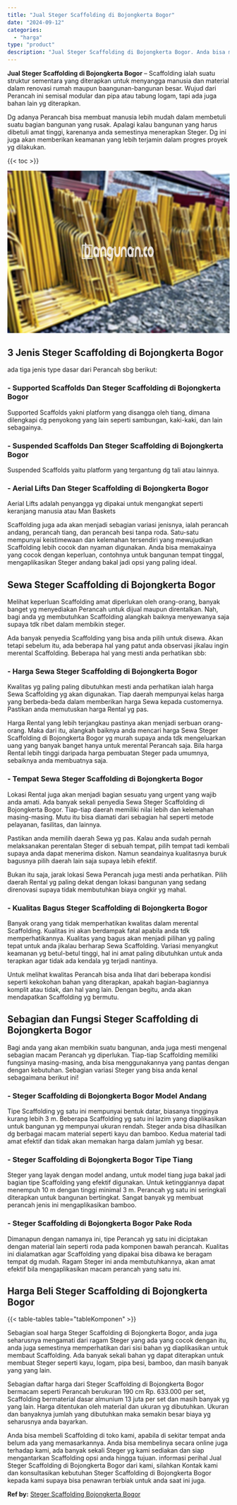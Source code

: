 ```yaml
---
title: "Jual Steger Scaffolding di Bojongkerta Bogor"
date: "2024-09-12"
categories: 
  - "harga"
type: "product"
description: "Jual Steger Scaffolding di Bojongkerta Bogor. Anda bisa membeli Scaffolding di toko kami, apabila di sekitar tempat anda belum ada yang memasarkannya. Anda b..."
---
```


**Jual Steger Scaffolding di Bojongkerta Bogor** – Scaffolding ialah suatu struktur sementara yang diterapkan untuk menyangga manusia dan material dalam renovasi rumah maupun baangunan-bangunan besar. Wujud dari Perancah ini semisal modular dan pipa atau tabung logam, tapi ada juga bahan lain yg diterapkan.

Dg adanya Perancah bisa membuat manusia lebih mudah dalam membetuli suatu bagian bangunan yang rusak. Apalagi kalau bangunan yang harus dibetuli amat tinggi, karenanya anda semestinya menerapkan Steger. Dg ini juga akan memberikan keamanan yang lebih terjamin dalam progres proyek yg dilakukan.

{{< toc >}}

![Jual Steger Scaffolding di Bojongkerta Bogor](/images/sewa-scaffolding-steger-26.png)

## 3 Jenis Steger Scaffolding di Bojongkerta Bogor

ada tiga jenis type dasar dari Perancah sbg berikut:

### \- Supported Scaffolds Dan Steger Scaffolding di Bojongkerta Bogor

Supported Scaffolds yakni platform yang disangga oleh tiang, dimana dilengkapi dg penyokong yang lain seperti sambungan, kaki-kaki, dan lain sebagainya.

### \- Suspended Scaffolds Dan Steger Scaffolding di Bojongkerta Bogor

Suspended Scaffolds yaitu platform yang tergantung dg tali atau lainnya.

### \- Aerial Lifts Dan Steger Scaffolding di Bojongkerta Bogor

Aerial Lifts adalah penyangga yg dipakai untuk mengangkat seperti keranjang manusia atau Man Baskets

Scaffolding juga ada akan menjadi sebagian variasi jenisnya, ialah perancah andang, perancah tiang, dan perancah besi tanpa roda. Satu-satu mempunyai keistimewaan dan kelemahan tersendiri yang mewujudkan Scaffolding lebih cocok dan nyaman digunakan. Anda bisa memakainya yang cocok dengan keperluan, contohnya untuk bangunan tempat tinggal, mengaplikasikan Steger andang bakal jadi opsi yang paling ideal.

## Sewa Steger Scaffolding di Bojongkerta Bogor

Melihat keperluan Scaffolding amat diperlukan oleh orang-orang, banyak banget yg menyediakan Perancah untuk dijual maupun direntalkan. Nah, bagi anda yg membutuhkan Scaffolding alangkah baiknya menyewanya saja supaya tdk ribet dalam membikin steger.

Ada banyak penyedia Scaffolding yang bisa anda pilih untuk disewa. Akan tetapi sebelum itu, ada beberapa hal yang patut anda observasi jikalau ingin merental Scaffolding. Beberapa hal yang mesti anda perhatikan sbb:

### \- Harga Sewa Steger Scaffolding di Bojongkerta Bogor

Kwalitas yg paling paling dibutuhkan mesti anda perhatikan ialah harga Sewa Scaffolding yg akan digunakan. Tiap daerah mempunyai kelas harga yang berbeda-beda dalam memberikan harga Sewa kepada customernya. Pastikan anda memutuskan harga Rental yg pas.

Harga Rental yang lebih terjangkau pastinya akan menjadi serbuan orang-orang. Maka dari itu, alangkah baiknya anda mencari harga Sewa Steger Scaffolding di Bojongkerta Bogor yg murah supaya anda tdk mengeluarkan uang yang banyak banget hanya untuk merental Perancah saja. Bila harga Rental lebih tinggi daripada harga pembuatan Steger pada umumnya, sebaiknya anda membuatnya saja.

### \- Tempat Sewa Steger Scaffolding di Bojongkerta Bogor

Lokasi Rental juga akan menjadi bagian sesuatu yang urgent yang wajib anda amati. Ada banyak sekali penyedia Sewa Steger Scaffolding di Bojongkerta Bogor. Tiap-tiap daerah memiliki nilai lebih dan kelemahan masing-masing. Mutu itu bisa diamati dari sebagian hal seperti metode pelayanan, fasilitas, dan lainnya.

Pastikan anda memilih daerah Sewa yg pas. Kalau anda sudah pernah melaksanakan perentalan Steger di sebuah tempat, pilih tempat tadi kembali supaya anda dapat menerima diskon. Namun seandainya kualitasnya buruk bagusnya pilih daerah lain saja supaya lebih efektif.

Bukan itu saja, jarak lokasi Sewa Perancah juga mesti anda perhatikan. Pilih daerah Rental yg paling dekat dengan lokasi bangunan yang sedang direnovasi supaya tidak membutuhkan biaya ongkir yg mahal.

### \- Kualitas Bagus Steger Scaffolding di Bojongkerta Bogor

Banyak orang yang tidak memperhatikan kwalitas dalam merental Scaffolding. Kualitas ini akan berdampak fatal apabila anda tdk memperhatikannya. Kualitas yang bagus akan menjadi pilihan yg paling tepat untuk anda jikalau berharap Sewa Scaffolding. Variasi menyangkut keamanan yg betul-betul tinggi, hal ini amat paling dibutuhkan untuk anda terapkan agar tidak ada kendala yg terjadi nantinya.

Untuk melihat kwalitas Perancah bisa anda lihat dari beberapa kondisi seperti kekokohan bahan yang diterapkan, apakah bagian-bagiannya komplit atau tidak, dan hal yang lain. Dengan begitu, anda akan mendapatkan Scaffolding yg bermutu.

## Sebagian dan Fungsi Steger Scaffolding di Bojongkerta Bogor

Bagi anda yang akan membikin suatu bangunan, anda juga mesti mengenal sebagian macam Perancah yg diperlukan. Tiap-tiap Scaffolding memiliki fungsinya masing-masing, anda bisa menggunakannya yang pantas dengan dengan kebutuhan. Sebagian variasi Steger yang bisa anda kenal sebagaimana berikut ini!

### \- Steger Scaffolding di Bojongkerta Bogor Model Andang

Tipe Scaffolding yg satu ini mempunyai bentuk datar, biasanya tingginya kurang lebih 3 m. Beberapa Scaffolding yg satu ini lazim yang diaplikasikan untuk bangunan yg mempunyai ukuran rendah. Steger anda bisa dihasilkan dg berbagai macam material seperti kayu dan bamboo. Kedua material tadi amat efektif dan tidak akan memakan harga dalam jumlah yg besar.

### \- Steger Scaffolding di Bojongkerta Bogor Tipe Tiang

Steger yang layak dengan model andang, untuk model tiang juga bakal jadi bagian tipe Scaffolding yang efektif digunakan. Untuk ketinggiannya dapat menempuh 10 m dengan tinggi minimal 3 m. Perancah yg satu ini seringkali diterapkan untuk bangunan bertingkat. Sangat banyak yg membuat perancah jenis ini mengaplikasikan bamboo.

### \- Steger Scaffolding di Bojongkerta Bogor Pake Roda

Dimanapun dengan namanya ini, tipe Perancah yg satu ini diciptakan dengan material lain seperti roda pada komponen bawah perancah. Kualitas ini dialamatkan agar Scaffolding yang dipakai bisa dibawa ke beragam tempat dg mudah. Ragam Steger ini anda membutuhkannya, akan amat efektif bila mengaplikasikan macam perancah yang satu ini.

## Harga Beli Steger Scaffolding di Bojongkerta Bogor

{{< table-tables table="tableKomponen" >}}

Sebagian soal harga Steger Scaffolding di Bojongkerta Bogor, anda juga seharusnya mengamati dari ragam Steger yang ada yang cocok dengan itu, anda juga semestinya memperhatikan dari sisi bahan yg diaplikasikan untuk membaut Scaffolding. Ada banyak sekali bahan yg dapat diterapkan untuk membuat Steger seperti kayu, logam, pipa besi, bamboo, dan masih banyak yang yang lain.

Sebagian daftar harga dari Steger Scaffolding di Bojongkerta Bogor bermacam seperti Perancah berukuran 190 cm Rp. 633.000 per set, Scaffolding bermaterial dasar almunium 13 juta per set dan masih banyak yg yang lain. Harga ditentukan oleh material dan ukuran yg dibutuhkan. Ukuran dan banyaknya jumlah yang dibutuhkan maka semakin besar biaya yg seharusnya anda bayarkan.

Anda bisa membeli Scaffolding di toko kami, apabila di sekitar tempat anda belum ada yang memasarkannya. Anda bisa membelinya secara online juga terhadap kami, ada banyak sekali Steger yg kami sediakan dan siap mengantarkan Scaffolding opsi anda hingga tujuan. informasi perihal Jual Steger Scaffolding di Bojongkerta Bogor dari kami, silahkan Kontak kami dan konsultasikan kebutuhan Steger Scaffolding di Bojongkerta Bogor kepada kami supaya bisa penawran terbiak untuk anda saat ini juga.

**Ref by:** [Steger Scaffolding Bojongkerta Bogor](https://id.wikipedia.org/wiki/Steger)

